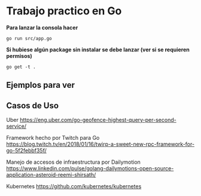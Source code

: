 # Trabajo practico en Go

**Para lanzar la consola hacer**

    go run src/app.go

**Si hubiese algún package sin instalar se debe lanzar (ver si se requieren permisos)**

    go get -t .


## Ejemplos para ver

## Casos de Uso
Uber
https://eng.uber.com/go-geofence-highest-query-per-second-service/

Framework hecho por Twitch para Go
https://blog.twitch.tv/en/2018/01/16/twirp-a-sweet-new-rpc-framework-for-go-5f2febbf35f/

Manejo de accesos de infraestructura por Dailymotion
https://www.linkedin.com/pulse/golang-dailymotions-open-source-application-asteroid-reemi-shirsath/

Kubernetes
https://github.com/kubernetes/kubernetes
